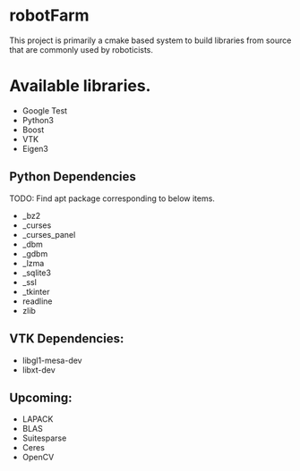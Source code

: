 # robotFarm
This project is primarily a cmake based system to build libraries from source that are commonly used by roboticists.

# Available libraries.
* Google Test
* Python3
* Boost
* VTK
* Eigen3

## Python Dependencies
TODO: Find apt package corresponding to below items. 
* _bz2
* _curses
* _curses_panel
* _dbm
* _gdbm
* _lzma
* _sqlite3
* _ssl
* _tkinter
* readline
* zlib

## VTK Dependencies:
* libgl1-mesa-dev
* libxt-dev

## Upcoming:
* LAPACK
* BLAS
* Suitesparse
* Ceres
* OpenCV
